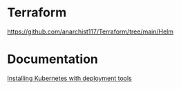 # Terraform
https://github.com/anarchist117/Terraform/tree/main/Helm

# Documentation
[Installing Kubernetes with deployment tools](https://kubernetes.io/docs/setup/production-environment/tools/)
